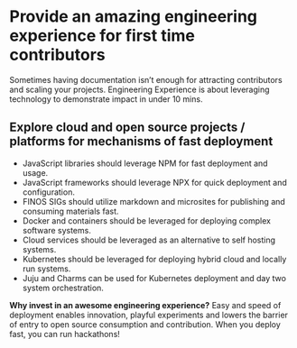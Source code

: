 # Provide an amazing engineering experience for first time contributors

Sometimes having documentation isn’t enough for attracting contributors and scaling your projects. Engineering Experience is about leveraging technology to demonstrate impact in under 10 mins.

## Explore cloud and open source projects / platforms for mechanisms of fast deployment

- JavaScript libraries should leverage NPM for fast deployment and usage.
- JavaScript frameworks should leverage NPX for quick deployment and configuration.
- FINOS SIGs should utilize markdown and microsites for publishing and consuming materials fast.
- Docker and containers should be leveraged for deploying complex software systems.
- Cloud services should be leveraged as an alternative to self hosting systems.
- Kubernetes should be leveraged for deploying hybrid cloud and locally run systems.
- Juju and Charms can be used for Kubernetes deployment and day two system orchestration.

**Why invest in an awesome engineering experience?**
Easy and speed of deployment enables innovation, playful experiments and lowers the barrier of entry to open source consumption and contribution. When you deploy fast, you can run hackathons!
